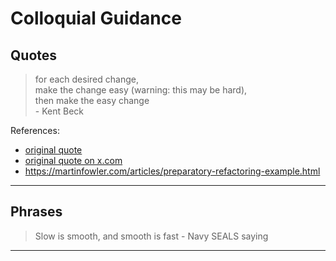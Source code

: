 # Colloquial Guidance

## Quotes
> for each desired change,  
> make the change easy (warning: this may be hard),  
> then make the easy change  
> \- Kent Beck  

References:
- [original quote](https://twitter.com/kentbeck/status/250733358307500032)
- [original quote on x.com](https://x.com/KentBeck/status/250733358307500032?lang=en)
- https://martinfowler.com/articles/preparatory-refactoring-example.html

---

## Phrases
> Slow is smooth, and smooth is fast
> \- Navy SEALS saying

---
